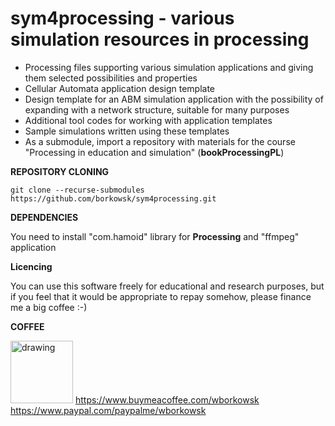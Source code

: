 # sym4processing - various simulation resources in processing

* Processing files supporting various simulation applications and giving them selected possibilities and properties
* Cellular Automata application design template
* Design template for an ABM simulation application with the possibility of expanding with a network structure, suitable for many purposes
* Additional tool codes for working with application templates 
* Sample simulations written using these templates
* As a submodule, import a repository with materials for the course "Processing in education and simulation" (**bookProcessingPL**)

__REPOSITORY CLONING__

```git clone --recurse-submodules https://github.com/borkowsk/sym4processing.git```

__DEPENDENCIES__

You need to install "com.hamoid" library for **Processing** and "ffmpeg" application

**Licencing**

You can use this software freely for educational and research purposes, but if you feel that it would be appropriate to repay somehow, please finance me a big coffee :-)

**COFFEE**

<img src="https://pngimg.com/uploads/mug_coffee/mug_coffee_PNG97418.png" alt="drawing" width="100"/> https://www.buymeacoffee.com/wborkowsk      https://www.paypal.com/paypalme/wborkowsk
